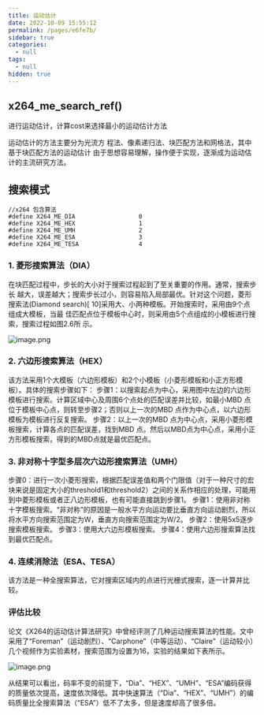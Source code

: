 ```yaml
---
title: 运动估计
date: 2022-10-09 15:55:12
permalink: /pages/e6fe7b/
sidebar: true
categories: 
  - null
tags: 
  - null
hidden: true
---
```




## x264_me_search_ref()

进行运动估计，计算cost来选择最小的运动估计方法



运动估计的方法主要分为光流方 程法、像素递归法、块匹配方法和网格法，其中基于块匹配方法的运动估计 由于思想容易理解，操作便于实现，逐渐成为运动估计的主流研究方法。

## 搜索模式



```
//x264 包含算法
#define X264_ME_DIA                  0
#define X264_ME_HEX                  1
#define X264_ME_UMH                  2
#define X264_ME_ESA                  3
#define X264_ME_TESA                 4
```

### 1. 菱形搜索算法（DIA）

在块匹配过程中，步长的大小对于搜索过程起到了至关重要的作用。通常，搜索步长 越大，误差越大；搜索步长过小，则容易陷入局部最优。针对这个问题，菱形搜索法(Diamond search)[ 10]采用大、小两种模板。开始搜索时，采用由9个点组成大模板，当最 佳匹配点位于模板中心时，则采用由5个点组成的小模板进行搜索，搜索过程如图2.6所 示。

![image.png](https://s2.loli.net/2022/10/23/cmtqU6GjJRyrWT5.png)

### 2. 六边形搜索算法（HEX）

该方法采用1个大模板（六边形模板）和2个小模板（小菱形模板和小正方形模板）。具体的搜索步骤如下：
步骤1：以搜索起点为中心，采用图中左边的六边形模板进行搜索。计算区域中心及周围6个点处的匹配误差并比较，如最小MBD 点位于模板中心点，则转至步骤2；否则以上一次的MBD 点作为中心点，以六边形模板为模板进行反复搜索。
步骤2：以上一次的MBD 点为中心点，采用小菱形模板搜索，计算各点的匹配误差，找到MBD 点。然后以MBD点为中心点，采用小正方形模板搜索，得到的MBD点就是最优匹配点。

### 3. 非对称十字型多层次六边形搜索算法（UMH）

步骤0：进行一次小菱形搜索，根据匹配误差值和两个门限值（对于一种尺寸的宏块来说是固定大小的threshold1和threshold2）之间的关系作相应的处理，可能用到中菱形模板或者正八边形模板，也有可能直接跳到步骤1。
步骤1：使用非对称十字模板搜索。“非对称”的原因是一般水平方向运动要比垂直方向运动剧烈，所以将水平方向搜索范围定为W，垂直方向搜索范围定为W/2。
步骤2：使用5x5逐步搜索模板搜索。
步骤3：使用大六边形模板搜索。
步骤4：使用六边形搜索算法找到最优匹配点。

### 4. 连续消除法（ESA、TESA）

该方法是一种全搜索算法，它对搜索区域内的点进行光栅式搜索，逐一计算并比较。

### 评估比较

论文《X264的运动估计算法研究》中曾经评测了几种运动搜索算法的性能。文中采用了“Foreman”（运动剧烈）、“Carphone”（中等运动）、“Claire”（运动较小）几个视频作为实验素材，搜索范围为设置为16，实验的结果如下表所示。

![image.png](https://s2.loli.net/2022/10/23/cmtqU6GjJRyrWT5.png)

从结果可以看出，码率不变的前提下，“Dia”、“HEX”、“UMH”、“ESA”编码获得的质量依次提高，速度依次降低。其中快速算法（“Dia”、“HEX”、“UMH”）的编码质量比全搜索算法（“ESA”）低不了太多，但是速度却高了很多倍。
